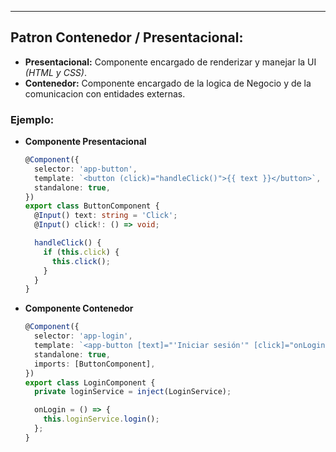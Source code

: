 
---
## Patron Contenedor / Presentacional:
- **Presentacional:** Componente encargado de renderizar y manejar la UI *(HTML y CSS)*.
- **Contenedor:** Componente encargado de la logica de Negocio y de la comunicacion con entidades externas.



### Ejemplo:

- **Componente Presentacional**
	```ts
	@Component({
	  selector: 'app-button',
	  template: `<button (click)="handleClick()">{{ text }}</button>`,
	  standalone: true,
	})
	export class ButtonComponent {
	  @Input() text: string = 'Click';
	  @Input() click!: () => void;
	
	  handleClick() {
	    if (this.click) {
	      this.click();
	    }
	  }
	}
	```

- **Componente Contenedor**
	```ts
	@Component({
	  selector: 'app-login',
	  template: `<app-button [text]="'Iniciar sesión'" [click]="onLogin"></app-button>`,
	  standalone: true,
	  imports: [ButtonComponent],
	})
	export class LoginComponent {
	  private loginService = inject(LoginService);
	
	  onLogin = () => {
	    this.loginService.login();
	  };
	}
	```

